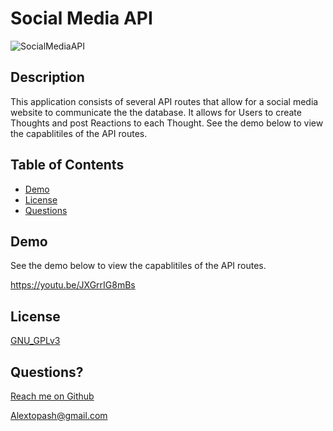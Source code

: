 # Social Media API


 ![SocialMediaAPI](https://img.shields.io/badge/License-GNU_GPLv3-brightgreen)

 ## Description 
  
  This application consists of several API routes that allow for a social media website to communicate the the database. It allows for Users to create Thoughts and post Reactions to each Thought. See the demo below to view the capablitiles of the API routes.

  
  ## Table of Contents
  
  * [Demo](#demo)
  * [License](#license)
  * [Questions](#questions)
  
  
  ## Demo
  
 See the demo below to view the capablitiles of the API routes.
 
 https://youtu.be/JXGrrIG8mBs
    
  
  ## License

  [GNU_GPLv3](https://www.gnu.org/licenses/gpl-3.0.en.html)
    
  
  ## Questions?
  
  [Reach me on Github](https://github.com/Topash15)
  
  <Alextopash@gmail.com>
